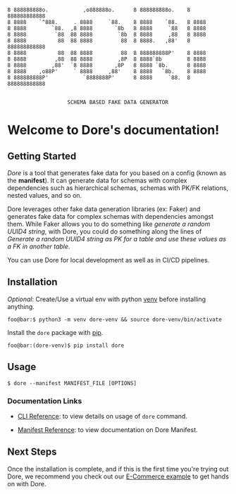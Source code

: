```text

8 888888888o.           ,o888888o.      8 888888888o.    8 888888888888
8 8888    `^888.     . 8888     `88.    8 8888    `88.   8 8888
8 8888        `88.  ,8 8888       `8b   8 8888     `88   8 8888
8 8888         `88  88 8888        `8b  8 8888     ,88   8 8888
8 8888          88  88 8888         88  8 8888.   ,88'   8 888888888888
8 8888          88  88 8888         88  8 888888888P'    8 8888
8 8888         ,88  88 8888        ,8P  8 8888`8b        8 8888
8 8888        ,88'  `8 8888       ,8P   8 8888 `8b.      8 8888
8 8888    ,o88P'     ` 8888     ,88'    8 8888   `8b.    8 8888
8 888888888P'           `8888888P'      8 8888     `88.  8 888888888888


                   SCHEMA BASED FAKE DATA GENERATOR
```


# Welcome to Dore's documentation!

## Getting Started

*Dore* is a tool that generates fake data for you based on a config (known as the **manifest**). 
It can generate data for schemas with complex dependencies such as hierarchical schemas, schemas with PK/FK relations, 
nested values, and so on.

Dore leverages other fake data generation libraries (ex: Faker) and generates fake data for complex schemas with 
dependencies amongst them. While Faker allows you to do something like *generate a random UUID4 string*, with Dore, 
you could do something along the lines of *Generate a random UUID4 string as PK for a table and use these values as a FK in another 
table*.

You can use Dore for local development as well as in CI/CD pipelines.

## Installation

*Optional*: Create/Use a virtual env with python [venv](https://docs.python.org/3/library/venv.html) before installing
anything.

```console
foo@bar:$ python3 -m venv dore-venv && source dore-venv/bin/activate
```

Install the `dore` package with [pip](https://pypi.org/project/dore/).

```console
foo@bar:(dore-venv)$ pip install dore
```

## Usage

```shell
$ dore --manifest MANIFEST_FILE [OPTIONS]
```

### Documentation Links

* [CLI Reference](./cli/cli_reference.md): to view details on usage of `dore` command.

* [Manifest Reference](./manifest/manifest.md): to view documentation on Dore Manifest.

## Next Steps

Once the installation is complete, and if this is the first time you're trying out Dore, we recommend you check out our
[E-Commerce example](./example.md) to get hands on with Dore.
